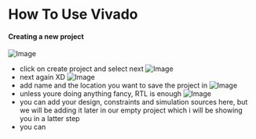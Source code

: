 # How To Use Vivado
#### Creating a new project 
![Image](https://github.com/user-attachments/assets/297d3da4-29fe-4313-ae65-a26954974282)
- click on create project and select next 
![Image](https://github.com/user-attachments/assets/ea2a9de8-44eb-49ac-9eb3-37d5f9f1f11b) 
- next again XD 
![Image](https://github.com/user-attachments/assets/c29ffce4-6286-442a-a1ad-160747f1b9ae)
- add name and the location you want to save the project in
![Image](https://github.com/user-attachments/assets/bca44f88-9b92-42ec-bafa-2862b8cbc922)
- unless youre doing anything fancy, RTL is enough
![Image](https://github.com/user-attachments/assets/7f8bd1db-05af-4f04-b84d-259b9aa713f2)
- you can add your design, constraints and simulation sources here, but we will be adding it later in our empty project which i will be showing you in a latter step
- you can 
